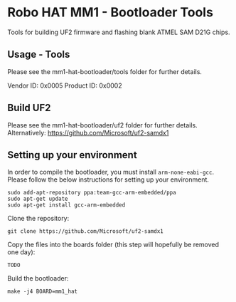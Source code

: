 # Robo HAT MM1 - Bootloader Tools

Tools for building UF2 firmware and flashing blank ATMEL SAM D21G chips.


## Usage - Tools

Please see the mm1-hat-bootloader/tools folder for further details.

Vendor ID: 0x0005
Product ID: 0x0002


## Build UF2

Please see the mm1-hat-bootloader/uf2 folder for further details.  Alternatively: https://github.com/Microsoft/uf2-samdx1


## Setting up your environment

In order to compile the bootloader, you must install `arm-none-eabi-gcc`.  Please follow the below instructions for setting up your environment.

```
sudo add-apt-repository ppa:team-gcc-arm-embedded/ppa
sudo apt-get update
sudo apt-get install gcc-arm-embedded
```

Clone the repository:

```
git clone https://github.com/Microsoft/uf2-samdx1
```

Copy the files into the boards folder (this step will hopefully be removed one day):

```
TODO
```

Build the bootloader:

```
make -j4 BOARD=mm1_hat
```


